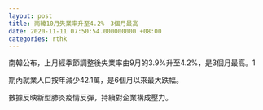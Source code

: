 ```yaml
---
layout: post
title: 南韓10月失業率升至4.2%　3個月最高
date: 2020-11-11 07:50:54.000000000 +08:00
categories: rthk
---
```


南韓公布，上月經季節調整後失業率由9月的3.9%升至4.2%，是3個月最高。1

期內就業人口按年減少42.1萬，是6個月以來最大跌幅。

數據反映新型肺炎疫情反彈，持續對企業構成壓力。
